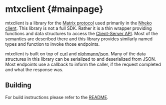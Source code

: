 mtxclient {#mainpage}
=====================

mtxclient is a library for the [Matrix protocol](https://matrix.org/) used
primarily in the [Nheko client](https://nheko.im/nheko-reborn/nheko). This
library is not a full SDK. Rather it is a thin wrapper providing functions and
data structures to access the [Client-Server
API](https://matrix.org/docs/spec/client_server/latest). Most of the semantics
are described there and this library provides similarly named types and function
to invoke those endpoints.

mtxclient is built on top of
[curl](https://curl.se/libcurl/) and
[nlohmann/json](https://github.com/nlohmann/json). Many of the data structures
in this library can be serialized to and deserialized from JSON. Most endpoints
use a callback to inform the caller, if the request completed and what the
response was.

## Building

For build instructions please refer to the [README](README.md).

